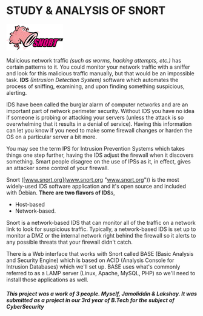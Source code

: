 # STUDY & ANALYSIS OF SNORT
![](snort.png)

Malicious network traffic *(such as worms, hacking attempts, etc.)* has certain patterns to it. You could monitor your network traffic with a sniffer and look for this malicious traffic manually, but that would be an impossible task. **IDS** *(Intrusion Detection System)* software which automates the process of sniffing, examining, and upon finding something suspicious, alerting.

IDS have been called the burglar alarm of computer networks and are an important part of network perimeter security. Without IDS you have no idea if someone is probing or attacking your servers (unless the attack is so overwhelming that it results in a denial of service). Having this information can let you know if you need to make some firewall changes or harden the OS on a particular server a bit more. 

You may see the term IPS for Intrusion Prevention Systems which takes things one step further, having the IDS adjust the firewall when it discovers something. Smart people disagree on the use of IPSs as it, in effect, gives an attacker some control of your firewall. 

Snort ([www.snort.org](www.snort.org "www.snort.org")) is the most widely-used IDS software application and it's open source and included with Debian. **There are two flavors of IDS**s, 
- Host-based 
- Network-based.

Snort is a network-based IDS that can monitor all of the traffic on a network link to look for suspicious traffic. Typically, a network-based IDS is set up to monitor a DMZ or the internal network right behind the firewall so it alerts to any possible threats that your firewall didn't catch. 

There is a Web interface that works with Snort called BASE (Basic Analysis and Security Engine) which is based on ACID (Analysis Console for Intrusion Databases) which we'll set up. BASE uses what's commonly referred to as a LAMP server (Linux, Apache, MySQL, PHP) so we'll need to install those applications as well.

##### This project was a work of 3 people. Myself, Jamoliddin & Lakshay. It was submitted as a project in our 3rd year of B.Tech for the subject of CyberSecurity
